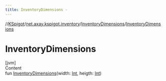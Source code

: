 ```yaml
---
title: InventoryDimensions -
---
```

//[KSpigot](../../index.md)/[net.axay.kspigot.inventory](../index.md)/[InventoryDimensions](index.md)/[InventoryDimensions](-inventory-dimensions.md)



# InventoryDimensions  
[jvm]  
Content  
fun [InventoryDimensions](-inventory-dimensions.md)(width: [Int](https://kotlinlang.org/api/latest/jvm/stdlib/kotlin/-int/index.html), heigth: [Int](https://kotlinlang.org/api/latest/jvm/stdlib/kotlin/-int/index.html))  



